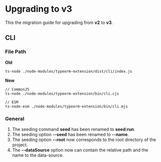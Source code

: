 # Upgrading to v3

This the migration guide for upgrading from **v2** to **v3**.

## CLI

### File Path

**Old**

```shell
ts-node ./node-modules/typeorm-extension/dist/cli/index.js 
```

**New**
```shell
// CommonJS
ts-node ./node-modules/typeorm-extension/bin/cli.cjs 

// ESM
ts-node-esm ./node-modules/typeorm-extension/bin/cli.mjs
```

### General
1. The seeding command **seed** has been renamed to **seed:run**.
2. The seeding option **--seed** has been renamed to **--name**.
3. The seeding option **--root** now corresponds to the root directory of the project.
4. The **--dataSource** option now can contain the relative path and the name to the data-source.
